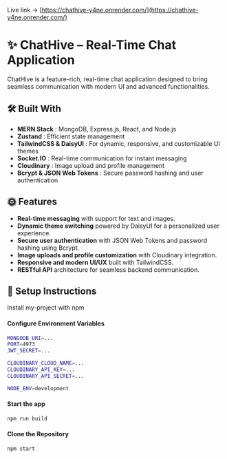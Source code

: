 Live link -> [https://chathive-y4ne.onrender.com/](https://chathive-y4ne.onrender.com/)

# ✨ ChatHive – Real-Time Chat Application

ChatHive is a feature-rich, real-time chat application designed to bring seamless communication with modern UI and advanced functionalities.

<div align="left">

## 🛠️ Built With

- **MERN Stack** : MongoDB, Express.js, React, and Node.js
- **Zustand** : Efficient state management
- **TailwindCSS & DaisyUI** : For dynamic, responsive, and customizable UI themes
- **Socket.IO** : Real-time communication for instant messaging
- **Cloudinary** : Image upload and profile management
- **Bcrypt & JSON Web Tokens** : Secure password hashing and user authentication


## 🌞 Features

- **Real-time messaging** with support for text and images.
- **Dynamic theme switching** powered by DaisyUI for a personalized user experience.
- **Secure user authentication** with JSON Web Tokens and password hashing using Bcrypt.
- **Image uploads and profile customization** with Cloudinary integration.
- **Responsive and modern UI/UX** built with TailwindCSS.
- **RESTful API** architecture for seamless backend communication.


## 🚀 Setup Instructions

Install my-project with npm

#### Configure Environment Variables

```bash
MONGODB_URI=...
PORT=4973
JWT_SECRET=...

CLOUDINARY_CLOUD_NAME=...
CLOUDINARY_API_KEY=...
CLOUDINARY_API_SECRET=...

NODE_ENV=development
```  

#### Start the app

```bash
npm run build
```

#### Clone the Repository

```bash
npm start
```
</div>

